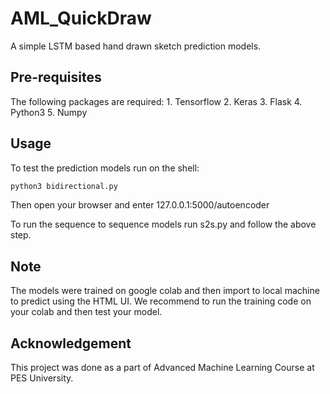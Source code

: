 # AML_QuickDraw
A simple LSTM based hand drawn sketch prediction models.

## Pre-requisites
The following packages are required:
	1. Tensorflow
	2. Keras
	3. Flask
	4. Python3 
	5. Numpy

## Usage
To test the prediction models run on the shell:
```bash
python3 bidirectional.py
```
Then open your browser and enter 127.0.0.1:5000/autoencoder

To run the sequence to sequence models run s2s.py and follow the above step.

## Note 
The models were trained on google colab and then import to local machine to predict using the HTML UI. We recommend to run the training code on your colab and then test your model. 

## Acknowledgement
This project was done as a part of Advanced Machine Learning Course at PES University.